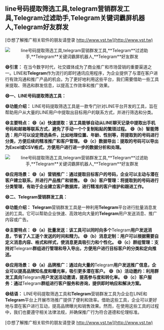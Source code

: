 ## **line号码提取筛选工具,telegram营销群发工具,**Telegram**过滤助手,**Telegram**关键词霸屏机器人,**Telegram**好友群发**

[😍想了解推广相关软件的朋友请登录 http://www.vst.tw](http://www.vst.tw)

 <center><img src="https://vst.tw/MP4/tuiguang/png/3.png" alt="line号码提取筛选工具,telegram营销群发工具,**Telegram**过滤助手,**Telegram**关键词霸屏机器人,**Telegram**好友群发"></center>

**😄引言：**
在当今数字时代，社交媒体成为了商业推广和市场营销的重要渠道之一。LINE和**Telegram**作为流行的即时通讯应用程序，为企业提供了与潜在客户进行有效沟通和推广产品的机会。为了更好地利用这些平台，我们需要借助一些工具来提取、筛选和群发信息，以提高工作效率和推广效果。

**😄一、LINE号码提取筛选工具：**

**😄功能介绍：**
LINE号码提取筛选工具是一款专门针对LINE平台开发的工具，旨在帮助用户从大量的LINE用户中提取出目标用户的联系方式，并进行筛选和分类。

**😄主要特点：**
**😄（a）快速提取：该工具能够自动从LINE聊天记录中提取出手机号码和邮箱等联系方式，避免了手动一个个复制粘贴的繁琐过程。**
**😄（b）智能筛选：用户可以设定筛选条件，比如地理位置、年龄、性别等，将提取到的号码进行分类，方便后续的精准推广和客户管理。**
**😄（c）数据导出：提取的号码可以导出为Excel或CSV格式，方便用户进行进一步的数据分析和处理。**

 <center><img src="https://vst.tw/MP4/tuiguang/png/8.png" alt="line号码提取筛选工具,telegram营销群发工具,**Telegram**过滤助手,**Telegram**关键词霸屏机器人,**Telegram**好友群发"></center>

**😄应用场景：**
**😄（a）营销推广：通过提取目标客户的号码，企业可以主动与潜在客户建立联系，并进行产品推广和销售。**
**😄（b）客户管理：将提取到的号码进行分类管理，有助于企业建立客户数据库，进行精准的客户维护和跟进工作。**

**😄二、**Telegram**营销群发工具：**

**😄功能介绍：**
**Telegram**营销群发工具是一种利用**Telegram**平台进行批量消息发送的工具。它可以帮助企业快速、高效地向大量的**Telegram**用户发送消息、推广内容或广告。

**😄主要特点：**
**😄（a）批量发送：该工具可以同时向多个**Telegram**用户发送消息，节省了人工逐个发送的时间和精力。**
**😄（b）消息定制：用户可以根据需要自定义消息内容、格式和样式，使消息更具吸引力和个性化。**
**😄（c）群组管理：支持对**Telegram**群组进行管理和导入导出，方便用户进行目标客户的分类和定向推送。**

**😄应用场景：**
**😄（a）品牌推广：通过向大量的**Telegram**用户发送推广信息，企业可以提高品牌知名度和曝光率，吸引更多潜在客户。**
**😄（b）活动邀约：利用群发工具向**Telegram**用户发送活动邀请，提高参与度和转化率。**
**😄（c）客户服务：通过**Telegram**群组进行客户服务和咨询，提供即时响应和解决方案。**

**😄结语：**
LINE号码提取筛选工具和**Telegram**营销群发工具为企业在LINE和**Telegram**平台上开展市场推广提供了便利和效率。借助这些工具，企业可以更好地与潜在客户进行互动，提高品牌曝光和销售效果。然而，在使用这些工具的过程中，我们也要遵守相关法律法规，并确保推广行为符合道德和伦理标准。

[😍想了解推广相关软件的朋友请登录 http://www.vst.tw](http://www.vst.tw)



